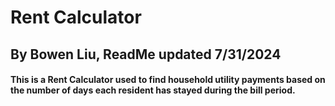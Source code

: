 # Rent Calculator

## By Bowen Liu, ReadMe updated 7/31/2024 

#### This is a Rent Calculator used to find household utility payments based on the number of days each resident has stayed during the bill period.
